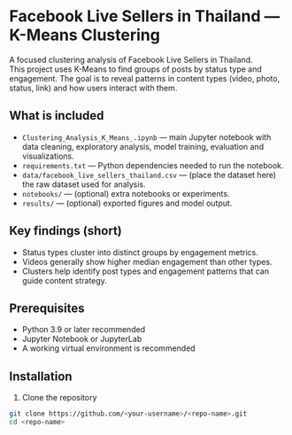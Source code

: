 # Facebook Live Sellers in Thailand — K-Means Clustering

A focused clustering analysis of Facebook Live Sellers in Thailand.  
This project uses K-Means to find groups of posts by status type and engagement. The goal is to reveal patterns in content types (video, photo, status, link) and how users interact with them.

## What is included
- `Clustering_Analysis_K_Means_.ipynb` — main Jupyter notebook with data cleaning, exploratory analysis, model training, evaluation and visualizations.
- `requirements.txt` — Python dependencies needed to run the notebook.
- `data/facebook_live_sellers_thailand.csv` — (place the dataset here) the raw dataset used for analysis.
- `notebooks/` — (optional) extra notebooks or experiments.
- `results/` — (optional) exported figures and model output.

## Key findings (short)
- Status types cluster into distinct groups by engagement metrics.
- Videos generally show higher median engagement than other types.
- Clusters help identify post types and engagement patterns that can guide content strategy.

## Prerequisites
- Python 3.9 or later recommended
- Jupyter Notebook or JupyterLab
- A working virtual environment is recommended

## Installation

1. Clone the repository
```bash
git clone https://github.com/<your-username>/<repo-name>.git
cd <repo-name>
